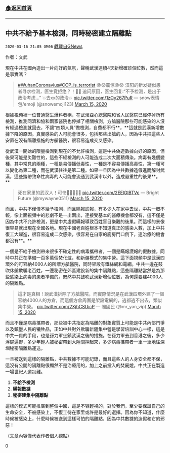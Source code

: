 ###  [:house:返回首頁](https://github.com/ourhimalayas/txt)
---

## 中共不給予基本檢測，同時秘密建立隔離點
`2020-03-16 21:05 GM06` [轉載自GNews](https://gnews.org/zh-hant/142730/)

作者：文武

現在中共在國內造出一片向好的氣氛，聲稱武漢連續4天新增確診個位數，然而這是事實嗎？

> [#WuhanCoronavius](https://twitter.com/hashtag/WuhanCoronavius?src=hash&amp;ref_src=twsrc%5Etfw)[#CCP\_is\_terrorist](https://twitter.com/hashtag/CCP_is_terrorist?src=hash&amp;ref_src=twsrc%5Etfw)
> 😟😟震惊😟😟
> 汉阳的新发疑似患者寻求检测，医生竟拒绝？！💢💢
> 追问原因，医生回复:“不予检测，是出于政治考虑…”
> 💥去xx的政治💥 [pic.twitter.com/1zOy267PuR](https://t.co/1zOy267PuR)
> — snow表情包/emoji (@snowemoji123) [March 15, 2020](https://twitter.com/snowemoji123/status/1239210669863391238?ref_src=twsrc%5Etfw)

根據視頻裡一位普通醫生爆料者稱，在武漢亞心總醫院和省人民醫院已經停掉所有檢測，推測同濟和協和兩家醫院也停掉了相關檢測，方艙醫院那些可能感染的人沒有經過檢測就回去，不讓“四類人員”做檢測，自費都不行**，**這就是武漢新增數據下降的原因。真實感染的人可能會很多，包括那些出艙的人，因為中共把這些人安置在沒有隔離措施的方艙醫院，很容易造成交叉感染。

從武漢一開始的限量檢測到現在的不允許檢測，這是中共偽造數據向好的原因，但後果可能是災難性的，這些不經檢測的人可能造成二次大面積傳染。病毒有幾個變種，其中常見的兩種，一種是易傳播低毒性，一種是不容易傳播高毒性，第一種可以變化為第二種，而在武漢往往是第二種。如果一旦因為中共數據造假進而解封武漢，這些攜帶致命性病毒的人可能會流通到武漢市以外，造成嚴重性的後果**。**

> 死在家里的武汉人！可怜🥺🥺🥺🥺🥺 [pic.twitter.com/2EElGIBTVc](https://t.co/2EElGIBTVc)
> — Bright Future (@mywayne0511) [March 15, 2020](https://twitter.com/mywayne0511/status/1239324020803170304?ref_src=twsrc%5Etfw)

而且，中共不僅僅不給予檢測，而且瞞報謊報，有多少人在家中去世，中共一概不報，像上面視頻中的悲劇不是一出兩出，連接受基本的醫療機會都沒有，這不僅是因為中共不允許檢測，更是中共虛假瞞報導致百姓盲目樂觀的後果。而這樣的景像很容易就出現在全國各地。現在中國老百姓根本不知道真正的感染人數，加上中共復工大躍進，很容易造成二次感染，很容易在自家的廚房門口倒下，連治療的機會都沒有**。**

一個是不給予檢測帶來很多不確定性的病毒攜帶者，一個是瞞報謊報的假數據，同時中共正在準備一百多萬個焚化爐，和新疆模式的集中營。這下面視頻中是武漢四環外的可容納4000人的所謂方艙醫院，同時架設有鐵絲網和電網。中共一邊在鼓吹休艙欺騙老百姓，一邊秘密在郊區建設新的集中隔離點，這些隔離點當然是為那些感染上病毒的患者準備的。既然中共鼓吹武漢新增個位數，為何還要建4000人的隔離點。

> 這才是真相！說武漢拆除了方艙醫院，而實際情況是在武漢四環外建了一個容納4000人的方倉，而這個方倉周圍是架設電網的，逃都逃不出去，類似集中營。 [pic.twitter.com/2XjhCSUicP](https://t.co/2XjhCSUicP)
> — 閻國民 (@mr\_yan\_vip) [March 15, 2020](https://twitter.com/mr_yan_vip/status/1239201583042138112?ref_src=twsrc%5Etfw)

而且不僅是病毒攜帶者，那些被中共指定為隔離的對象實質上可能是中共內部鬥爭以及鎮壓人民的犧牲品，正如中共對外欺騙新疆集中營是學習培訓中心一樣，這是中共一貫的手段，也是孫力軍坐鎮武漢之後的措施。在孫力軍去到香港之後，多少浮屍遍野，多少年輕人被秘密帶到大陸關押起來，多少病毒攜帶者一車一車地往深圳秘密隔離點運送。

一旦被送到這樣的隔離點，中共數據不可能記錄，而且這些人的人身安全都不保，這沒有公開的隔離點很顯然不是治療用的，加上之前投入的焚屍爐，中共正在製造一場世紀人道災難。

1. **不給予檢測**
2. **瞞報數據**
3. **秘密建集中隔離點**


這樣的模式可能推廣到整個中國，這是不容輕視的，對於我們，至少要保證自己的生命安全，不被感染上，不復工待在家里或許是最好的選擇。因為你不知道，什麼時候被感染上，什麼時候被送到這樣可怕的隔離點，因為中共數據的造假和它的邪惡！

（文章內容僅代表作者個人觀點）

0
